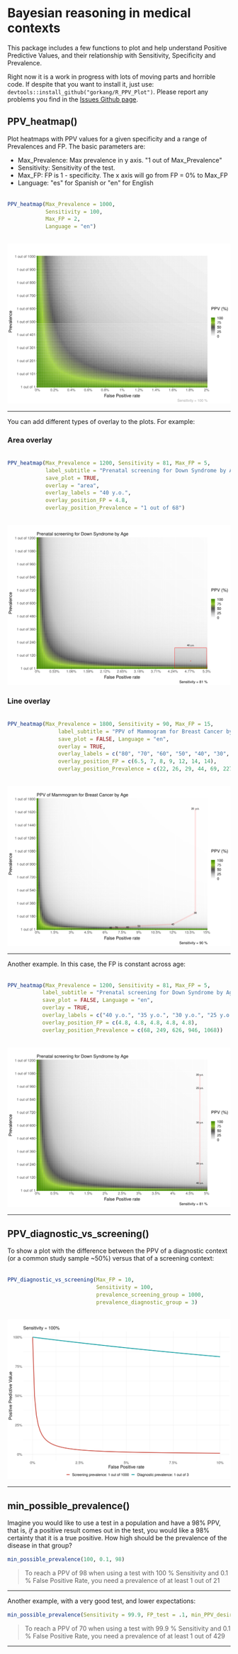 # Bayesian reasoning in medical contexts

This package includes a few functions to plot and help understand Positive Predictive Values, and their relationship with Sensitivity, Specificity and Prevalence.  

Right now it is a work in progress with lots of moving parts and horrible code. If despite that you want to install it, just use: `devtools::install_github("gorkang/R_PPV_Plot")`. Please report any problems you find in the [Issues Github page](https://github.com/gorkang/R_PPV_Plot/issues).  


## PPV_heatmap()

Plot heatmaps with PPV values for a given specificity and a range of Prevalences and FP. The basic parameters are:

* Max_Prevalence: Max prevalence in y axis. "1 out of Max_Prevalence"
* Sensitivity: Sensitivity of the test. 
* Max_FP: FP is 1 - specificity. The x axis will go from FP = 0% to Max_FP
* Language: "es" for Spanish or "en" for English  


```r 

PPV_heatmap(Max_Prevalence = 1000, 
            Sensitivity = 100, 
            Max_FP = 2, 
            Language = "en")
            
```  


![](outputs/PPV_heatmap/1000_100_2_en.png)  


--- 

You can add different types of overlay to the plots. For example:  


### Area overlay

```r 

PPV_heatmap(Max_Prevalence = 1200, Sensitivity = 81, Max_FP = 5,
            label_subtitle = "Prenatal screening for Down Syndrome by Age",
            save_plot = TRUE,
            overlay = "area",
            overlay_labels = "40 y.o.",
            overlay_position_FP = 4.8,
            overlay_position_Prevalence = "1 out of 68")
        

```

![](outputs/PPV_heatmap/1200_81_5.3_en_area.png)  



### Line overlay

```r 

PPV_heatmap(Max_Prevalence = 1800, Sensitivity = 90, Max_FP = 15, 
                label_subtitle = "PPV of Mammogram for Breast Cancer by Age",
                save_plot = FALSE, Language = "en", 
                overlay = TRUE, 
                overlay_labels = c("80", "70", "60", "50", "40", "30", "20  y.o."),
                overlay_position_FP = c(6.5, 7, 8, 9, 12, 14, 14),
                overlay_position_Prevalence = c(22, 26, 29, 44, 69, 227, 1667))
                
```

![](outputs/PPV_heatmap/1800_90_15_en_line.png)

---   

Another example. In this case, the FP is constant across age:

```r 

PPV_heatmap(Max_Prevalence = 1200, Sensitivity = 81, Max_FP = 5,
           label_subtitle = "Prenatal screening for Down Syndrome by Age",
           save_plot = FALSE, Language = "en",
           overlay = TRUE,
           overlay_labels = c("40 y.o.", "35 y.o.", "30 y.o.", "25 y.o.", "20 y.o."),
           overlay_position_FP = c(4.8, 4.8, 4.8, 4.8, 4.8),
           overlay_position_Prevalence = c(68, 249, 626, 946, 1068))
                
```

![](outputs/PPV_heatmap/1200_81_5_en_line.png)  

---   

## PPV_diagnostic_vs_screening()

To show a plot with the difference between the PPV of a diagnostic context (or a common study sample ~50%) versus that of a screening context:  

```r 

PPV_diagnostic_vs_screening(Max_FP = 10, 
                            Sensitivity = 100, 
                            prevalence_screening_group = 1000, 
                            prevalence_diagnostic_group = 3)
                            
```  

![](outputs/diagnostic_vs_screening/FP_10_sens_100_screening_1000_diagnostic_3.png)


---   


## min_possible_prevalence()

Imagine you would like to use a test in a population and have a 98% PPV, that is, *if* a positive result comes out in the test, you would like a 98% certainty that it is a true positive. How high should be the prevalence of the disease in that group?  

```r 
min_possible_prevalence(100, 0.1, 98)
```

> To reach a PPV of 98 when using a test with 100 % Sensitivity and 0.1 % False Positive Rate, you need a prevalence of at least 1 out of 21

--- 

Another example, with a very good test, and lower expectations:  

```r 
min_possible_prevalence(Sensitivity = 99.9, FP_test = .1, min_PPV_desired = 70)
```

> To reach a PPV of 70 when using a test with 99.9 % Sensitivity and 0.1 % False Positive Rate, you need a prevalence of at least 1 out of 429

--- 
